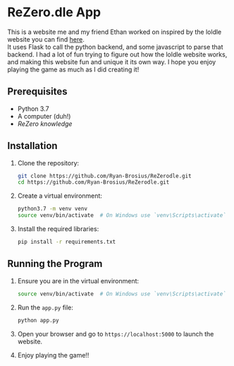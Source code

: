 # ReZero.dle App

This is a website me and my friend Ethan worked on inspired by the loldle website you can find [here](https://loldle.net/classic).<br>
It uses Flask to call the python backend, and some javascript to parse that backend. I had a lot of fun trying to figure out how the
loldle website works, and making this website fun and unique it its own way. I hope you enjoy playing the game as much as I did creating it!

## Prerequisites

- Python 3.7
- A computer (duh!)
- *ReZero knowledge*

## Installation

1. Clone the repository:
    ```bash
    git clone https://github.com/Ryan-Brosius/ReZerodle.git
    cd https://github.com/Ryan-Brosius/ReZerodle.git
    ```

2. Create a virtual environment:
    ```bash
    python3.7 -m venv venv
    source venv/bin/activate  # On Windows use `venv\Scripts\activate`
    ```

3. Install the required libraries:
    ```bash
    pip install -r requirements.txt
    ```

## Running the Program

1. Ensure you are in the virtual environment:
    ```bash
    source venv/bin/activate  # On Windows use `venv\Scripts\activate`
    ```

2. Run the `app.py` file:
    ```bash
    python app.py
    ```

3. Open your browser and go to `https://localhost:5000` to launch the website.

4. Enjoy playing the game!!
